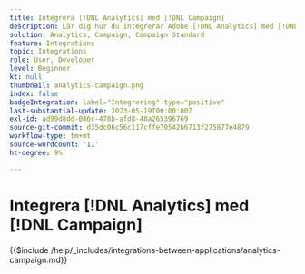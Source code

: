 ```yaml
---
title: Integrera [!DNL Analytics] med [!DNL Campaign]
description: Lär dig hur du integrerar Adobe [!DNL Analytics] med [!DNL Campaign].
solution: Analytics, Campaign, Campaign Standard
feature: Integrations
topic: Integrations
role: User, Developer
level: Beginner
kt: null
thumbnail: analytics-campaign.png
index: false
badgeIntegration: label="Integrering" type="positive"
last-substantial-update: 2023-05-19T00:00:00Z
exl-id: ad99d8dd-046c-478b-afd8-48a265396769
source-git-commit: d35dc06c56c117cffe70542b6713f275877e4879
workflow-type: tm+mt
source-wordcount: '11'
ht-degree: 9%

---
```


# Integrera [!DNL Analytics] med [!DNL Campaign]

{{$include /help/_includes/integrations-between-applications/analytics-campaign.md}}
